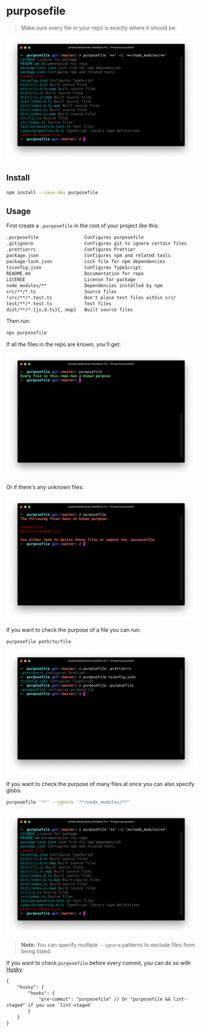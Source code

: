 # purposefile

> Make sure every file in your repo is exactly where it should be.

![Example of running purposefile CLI](./.github/list.png)

## Install

```sh
npm install --save-dev purposefile
```

## Usage

First create a `.purposefile` in the root of your project like this:

```properties
.purposefile                 Configures purposefile
.gitignore                   Configures git to ignore certain files
.prettierrc                  Configures Prettier
package.json                 Configures npm and related tools
package-lock.json            Lock file for npm dependencies
tsconfig.json                Configures TypeScript
README.md                    Documentation for repo
LICENSE                      License for package
node_modules/**              Dependencies installed by npm
src/**/*.ts                  Source files
!src/**/*.test.ts            Don't place test files within src/
test/**/*.test.ts            Test files
dist/**/*.{js,d.ts}{,.map}   Built source files
```

Then run:

```sh
npx purposefile
```

If all the files in the repo are known, you'll get:

![Example output of purposefile when all files are known](./.github/no-bad-files.png)

Or if there's any unknown files:

![Example output of purposefile when there are unknown files](./.github/bad-files.png)

If you want to check the purpose of a file you can run:

```sh
purposefile path/to/file
```

![Example output of purposefile for a single file lookup](./.github/lookup.png)

If you want to check the purpose of many files at once you can also specify globs:

```sh
purposefile '**' --ignore '**/node_modules/**'
```

![Example output of purposefile for a glob](./.github/list.png)

> **Note:** You can specify multiple `--ignore` patterns to exclude files from being listed.

If you want to check `purposefile` before every commit, you can do so with [Husky](https://github.com/typicode/husky):

```jsonc
{
	"husky": {
		"hooks": {
			"pre-commit": "purposefile" // Or "purposefile && lint-staged" if you use `lint-staged`
		}
	}
}
```
